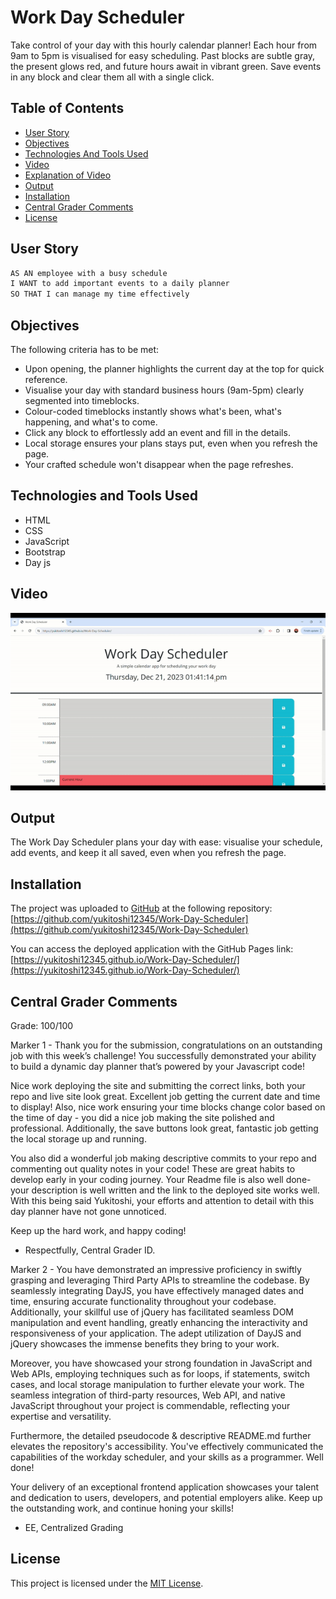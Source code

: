 # Work Day Scheduler
Take control of your day with this hourly calendar planner! Each hour from 9am to 5pm is visualised for easy scheduling. Past blocks are subtle gray, the present glows red, and future hours await in vibrant green. Save events in any block and clear them all with a single click.

## Table of Contents

- [User Story](#user-story)
- [Objectives](#objectives)
- [Technologies And Tools Used](#technologies-and-tools-used)
- [Video](#video)
- [Explanation of Video](#explanation-of-video)
- [Output](#output)
- [Installation](#installation)
- [Central Grader Comments](#central-grader-comments)
- [License](#license)

## User Story

```md
AS AN employee with a busy schedule
I WANT to add important events to a daily planner
SO THAT I can manage my time effectively
```

## Objectives
The following criteria has to be met:

- Upon opening, the planner highlights the current day at the top for quick reference.
- Visualise your day with standard business hours (9am-5pm) clearly  segmented into timeblocks.
- Colour-coded timeblocks instantly shows what's been, what's happening, and what's to come.
- Click any block to effortlessly add an event and fill in the details.
- Local storage ensures your plans stays put, even when you refresh the page.
- Your crafted schedule won't disappear when the page refreshes.

## Technologies and Tools Used
- HTML
- CSS
- JavaScript
- Bootstrap
- Day js

## Video

![](assets/images-videos/Work-Day-Scheduler-Video.gif)

## Output

The Work Day Scheduler plans your day with ease: visualise your schedule, add events, and keep it all saved, even when you refresh the page.

## Installation
The project was uploaded to [GitHub](https://github.com/) at the following repository:
[https://github.com/yukitoshi12345/Work-Day-Scheduler](https://github.com/yukitoshi12345/Work-Day-Scheduler)

You can access the deployed application with the GitHub Pages link:
[https://yukitoshi12345.github.io/Work-Day-Scheduler/](https://yukitoshi12345.github.io/Work-Day-Scheduler/)

## Central Grader Comments
Grade: 100/100

Marker 1 - Thank you for the submission, congratulations on an outstanding job with this week’s challenge! You successfully demonstrated your ability to build a dynamic day planner that’s powered by your Javascript code!

Nice work deploying the site and submitting the correct links, both your repo and live site look great. Excellent job getting the current date and time to display! Also, nice work ensuring your time blocks change color based on the time of day - you did a nice job making the site polished and professional. Additionally, the save buttons look great, fantastic job getting the local storage up and running.

You also did a wonderful job making descriptive commits to your repo and commenting out quality notes in your code! These are great habits to develop early in your coding journey. Your Readme file is also well done- your description is well written and the link to the deployed site works well. With this being said Yukitoshi, your efforts and attention to detail with this day planner have not gone unnoticed.

Keep up the hard work, and happy coding!

- Respectfully, Central Grader ID. 

Marker 2 - You have demonstrated an impressive proficiency in swiftly grasping and leveraging Third Party APIs to streamline the codebase. By seamlessly integrating DayJS, you have effectively managed dates and time, ensuring accurate functionality throughout your codebase. Additionally, your skillful use of jQuery has facilitated seamless DOM manipulation and event handling, greatly enhancing the interactivity and responsiveness of your application. The adept utilization of DayJS and jQuery showcases the immense benefits they bring to your work.

Moreover, you have showcased your strong foundation in JavaScript and Web APIs, employing techniques such as for loops, if statements, switch cases, and local storage manipulation to further elevate your work. The seamless integration of third-party resources, Web API, and native JavaScript throughout your project is commendable, reflecting your expertise and versatility.

Furthermore, the detailed pseudocode & descriptive README.md further elevates the repository's accessibility. You've effectively  communicated the capabilities of the workday scheduler, and your skills as a programmer. Well done!

Your delivery of an exceptional frontend application showcases your talent and dedication to users, developers, and potential employers alike. Keep up the outstanding work, and continue honing your skills!

- EE, Centralized Grading

## License
This project is licensed under the [MIT License](https://github.com/Yukitoshi12345/Work-Day-Scheduler/blob/main/LICENSE).

